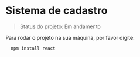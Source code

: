 <h1>Sistema de cadastro</h1>

>Status do projeto: Em andamento

Para rodar  o projeto na sua máquina, por favor digite:

```
  npm install react
  ````
